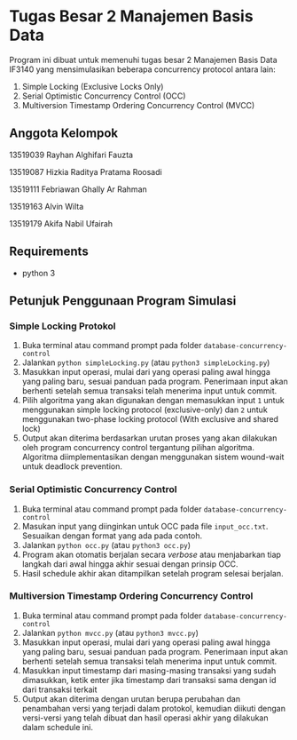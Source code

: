 # Tugas Besar 2 Manajemen Basis Data

Program ini dibuat untuk memenuhi tugas besar 2 Manajemen Basis Data IF3140 yang mensimulasikan beberapa concurrency protocol antara lain:

1. Simple Locking (Exclusive Locks Only)
2. Serial Optimistic Concurrency Control (OCC)
3. Multiversion Timestamp Ordering Concurrency Control (MVCC)

## Anggota Kelompok

13519039 Rayhan Alghifari Fauzta

13519087 Hizkia Raditya Pratama Roosadi

13519111 Febriawan Ghally Ar Rahman

13519163 Alvin Wilta

13519179 Akifa Nabil Ufairah

## Requirements

- python 3

## Petunjuk Penggunaan Program Simulasi

### Simple Locking Protokol

1. Buka terminal atau command prompt pada folder `database-concurrency-control`
2. Jalankan `python simpleLocking.py` (atau `python3 simpleLocking.py`)
3. Masukkan input operasi, mulai dari yang operasi paling awal hingga yang paling baru, sesuai panduan pada program. Penerimaan input akan berhenti setelah semua transaksi telah menerima input untuk commit.
4. Pilih algoritma yang akan digunakan dengan memasukkan input `1` untuk menggunakan simple locking protocol (exclusive-only) dan `2` untuk menggunakan two-phase locking protocol (With exclusive and shared lock)
5. Output akan diterima berdasarkan urutan proses yang akan dilakukan oleh program concurrency control tergantung pilihan algoritma. Algoritma diimplementasikan dengan menggunakan sistem wound-wait untuk deadlock prevention.

### Serial Optimistic Concurrency Control

1. Buka terminal atau command prompt pada folder `database-concurrency-control`
2. Masukan input yang diinginkan untuk OCC pada file `input_occ.txt`. Sesuaikan dengan format yang ada pada contoh.
3. Jalankan `python occ.py` (atau `python3 occ.py`)
4. Program akan otomatis berjalan secara _verbose_ atau menjabarkan tiap langkah dari awal hingga akhir sesuai dengan prinsip OCC.
5. Hasil schedule akhir akan ditampilkan setelah program selesai berjalan.

### Multiversion Timestamp Ordering Concurrency Control

1. Buka terminal atau command prompt pada folder `database-concurrency-control`
2. Jalankan `python mvcc.py` (atau `python3 mvcc.py`)
3. Masukkan input operasi, mulai dari yang operasi paling awal hingga yang paling baru, sesuai panduan pada program. Penerimaan input akan berhenti setelah semua transaksi telah menerima input untuk commit.
4. Masukkan input timestamp dari masing-masing transaksi yang sudah dimasukkan, ketik enter jika timestamp dari transaksi sama dengan id dari transaksi terkait
5. Output akan diterima dengan urutan berupa perubahan dan penambahan versi yang terjadi dalam protokol, kemudian diikuti dengan versi-versi yang telah dibuat dan hasil operasi akhir yang dilakukan dalam schedule ini.
